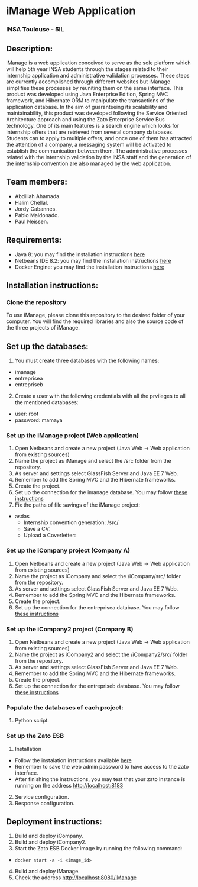 # iManage Web Application
### INSA Toulouse - 5IL

## Description:

iManage is a web application conceived to serve as the sole platform which will help 5th year INSA students through the stages related to their internship application and administrative validation processes. These steps are currently accomplished through different websites but iManage simplifies these processes by reuniting them on the same interface. This product was developed using Java Enterprise Edition, Spring MVC framework, and Hibernate ORM to manipulate the transactions of the application database. In the aim of guaranteeing its scalability and maintainability, this product was developed following the Service Oriented Architecture approach and using the Zato Enterprise Service Bus technology. One of its main features is a search engine which looks for internship offers that are retrieved from several company databases. Students can to apply to multiple offers, and once one of them has attracted the attention of a company, a messaging system will be activated to establish the communication between them. The administrative processes related with the internship validation by the INSA staff and the generation of the internship convention are also managed by the web application.

## Team members:
  - Abdillah Ahamada.
  - Halim Chellal.
  - Jordy Cabannes.
  - Pablo Maldonado.
  - Paul Neissen.

## Requirements:
* Java 8: you may find the installation instructions [here](http://www.oracle.com/technetwork/java/javase/downloads/jdk8-downloads-2133151.html)
* Netbeans IDE 8.2: you may find the installation instructions [here](https://netbeans.org/downloads/)
* Docker Engine: you may find the installation instructions [here](https://docs.docker.com/engine/installation/)

## Installation instructions:

### Clone the repository

To use iManage, please clone this repository to the desired folder of your computer. You will find the required libraries and also the source code of the three projects of iManage. 

## Set up the databases:
1. You must create three databases with the following names:
  * imanage
  * entreprisea 
  * entrepriseb
2. Create a user with the following credentials with all the prvileges to all the mentioned databases:
  * user: root
  * password: mamaya

### Set up the iManage project (Web application)

1. Open Netbeans and create a new project (Java Web -> Web application from existing sources)
2. Name the project as iManage and select the /src folder from the repository.
3. As server and settings select GlassFish Server and Java EE 7 Web.
4. Remember to add the Spring MVC and the Hibernate frameworks.
5. Create the project.
6. Set up the connection for the imanage database. You may follow [these instructions](https://netbeans.org/kb/docs/ide/oracle-db.html#connect)
7. Fix the paths of file savings of the iManage project:
  * asdas
    * Internship convention generation: /src/
    * Save a CV:
    * Upload a Coverletter:

### Set up the iCompany project (Company A)

1. Open Netbeans and create a new project (Java Web -> Web application from existing sources)
2. Name the project as iCompany and select the /iCompany/src/ folder from the repository.
3. As server and settings select GlassFish Server and Java EE 7 Web.
4. Remember to add the Spring MVC and the Hibernate frameworks.
5. Create the project.
6. Set up the connection for the entreprisea database. You may follow [these instructions](https://netbeans.org/kb/docs/ide/oracle-db.html#connect)

### Set up the iCompany2 project (Company B)

1. Open Netbeans and create a new project (Java Web -> Web application from existing sources)
2. Name the project as iCompany2 and select the /iCompany2/src/ folder from the repository.
3. As server and settings select GlassFish Server and Java EE 7 Web.
4. Remember to add the Spring MVC and the Hibernate frameworks.
5. Create the project.
6. Set up the connection for the entrepriseb database. You may follow [these instructions](https://netbeans.org/kb/docs/ide/oracle-db.html#connect)

### Populate the databases of each project:
1. Python script.

### Set up the Zato ESB 
1. Installation
  * Follow the instalation instructions available [here](https://zato.io/docs/admin/guide/install/docker.html)
  * Remember to save the web admin password to have access to the zato interface. 
  * After finishing the instructions, you may test that your zato instance is running on the address [http://localhost:8183](http://localhost:8183)
2. Service configuration.
3. Response configuration.

## Deployment instructions:
1. Build and deploy iCompany.
2. Build and deploy iCompany2.
3. Start the Zato ESB Docker image by running the following command:
  * ```docker start -a -i <image_id>```
4. Build and deploy iManage.
5. Check the address [http://localhost:8080/iManage](http://localhost:8080/iManage)
